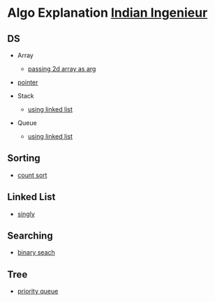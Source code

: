 # Algo Explanation [Indian Ingenieur](https://indian-ingenieure.blogspot.com/)

DS
---
+ Array
  + [passing 2d array as arg](Ds/passing2DarrAsArg.html)
+ [pointer](ds/pointer.html)
+ Stack 
  * [using linked list](stack/stackUsingLinkedList.html)

+ Queue
  * [using linked list](queue/queue.html)


## __Sorting__
* [count sort](sorts/countSort.html)

## __Linked List__
+ [singly](linkedList/linkedList.html)

## __Searching__
+ [binary seach](searching/binarySearch.html)

__Tree__
--
+ [priority queue](tree/pq.html)